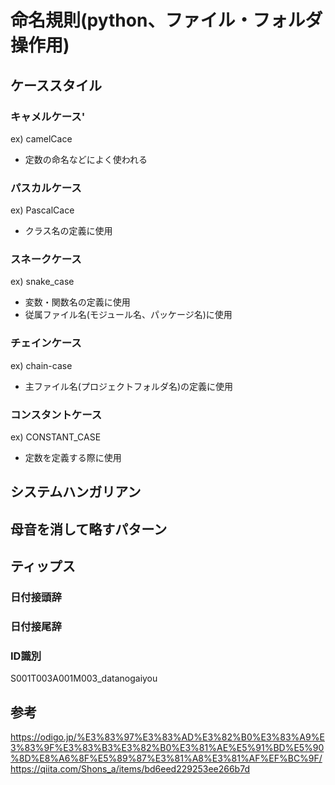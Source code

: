 # 命名規則(python、ファイル・フォルダ操作用)

## ケーススタイル
### キャメルケース'
ex) camelCace 
- 定数の命名などによく使われる

### パスカルケース
ex) PascalCace
- クラス名の定義に使用

### スネークケース
ex) snake_case 
- 変数・関数名の定義に使用
- 従属ファイル名(モジュール名、パッケージ名)に使用

### チェインケース
ex) chain-case 
- 主ファイル名(プロジェクトフォルダ名)の定義に使用

### コンスタントケース
ex) CONSTANT_CASE <br>
- 定数を定義する際に使用

## システムハンガリアン

## 母音を消して略すパターン

## ティップス
### 日付接頭辞

### 日付接尾辞

### ID識別
S001T003A001M003_datanogaiyou

## 参考
https://odigo.jp/%E3%83%97%E3%83%AD%E3%82%B0%E3%83%A9%E3%83%9F%E3%83%B3%E3%82%B0%E3%81%AE%E5%91%BD%E5%90%8D%E8%A6%8F%E5%89%87%E3%81%A8%E3%81%AF%EF%BC%9F/
https://qiita.com/Shons_a/items/bd6eed229253ee266b7d
